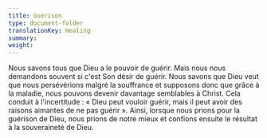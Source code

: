 ```yaml
---
title: Guérison
type: document-folder
translationKey: Healing
summary: 
weight: 
---
```

Nous savons tous que Dieu a le pouvoir de guérir. Mais nous nous demandons souvent si c'est Son désir de guérir. Nous savons que Dieu veut que nous persévérions malgré la souffrance et supposons donc que grâce à la maladie, nous pouvons devenir davantage semblables à Christ. Cela conduit à l'incertitude : « Dieu peut vouloir guérir, mais il peut avoir des raisons aimantes de ne pas guérir ». Ainsi, lorsque nous prions pour la guérison de Dieu, nous prions de notre mieux et confions ensuite le résultat à la souveraineté de Dieu.